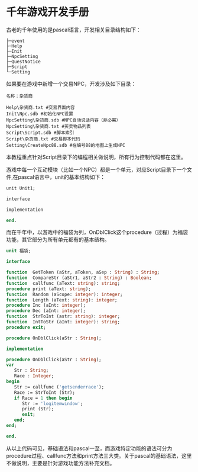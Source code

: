 # 千年游戏开发手册
古老的千年使用的是pascal语言，开发相关目录结构如下：
```
├─event
├─Help
├─Init
├─NpcSetting
├─QuestNotice
├─Script
└─Setting
```

如果要在游戏中新增一个交易NPC，开发涉及如下目录：
```
名称：杂货商

Help\杂货商.txt #交易界面内容
Init\Npc.sdb #初始化NPC设置
NpcSetting\杂货商.sdb #NPC自动说话内容（非必需）
NpcSetting\杂货商.txt #买卖物品列表
Script\Script.sdb #脚本索引
Script\杂货商.txt #交易脚本代码
Setting\CreateNpc88.sdb #在编号88的地图上生成NPC
```

本教程重点针对Script目录下的编程相关做说明，所有行为控制代码都在这里。

游戏中每一个互动模块（比如一个NPC）都是一个单元，对应Script目录下一个文件,在pascal语言中，unit的基本结构如下：
```pascal
unit Unit1;  

interface  

implementation  

end.
```

而在千年中，以游戏中的福袋为列，OnDblClick这个procedure（过程）为福袋功能，其它部分为所有单元都有的基本结构。
```pascal
unit 福袋;

interface

function  GetToken (aStr, aToken, aSep : String) : String;
function  CompareStr (aStr1, aStr2 : String) : Boolean;
function  callfunc (aText: string): string;
procedure print (aText: string);
function  Random (aScope: integer): integer;
function  Length (aText: string): integer;
procedure Inc (aInt: integer);
procedure Dec (aInt: integer);
function  StrToInt (astr: string): integer;
function  IntToStr (aInt: integer): string;
procedure exit;

procedure OnDblClick(aStr : String);

implementation

procedure OnDblClick(aStr : String);
var
   Str : String;
   Race : Integer;
begin
   Str := callfunc ('getsenderrace');
   Race := StrToInt (Str);
   if Race = 1 then begin
      Str := 'logitemwindow';
      print (Str);
      exit; 
   end;
end;

end.
```

从以上代码可见，基础语法和pascal一至，而游戏特定功能的语法可分为procedure过程、callfunc方法和print方法三大类。关于pascal的基础语法，这里不做说明，主要是针对游戏功能方法补充文档。 
